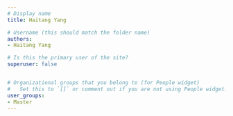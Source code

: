 ```yaml
---
# Display name
title: Haitang Yang

# Username (this should match the folder name)
authors:
- Haitang Yang

# Is this the primary user of the site?
superuser: false


# Organizational groups that you belong to (for People widget)
#   Set this to `[]` or comment out if you are not using People widget.
user_groups:
- Master
---
```


